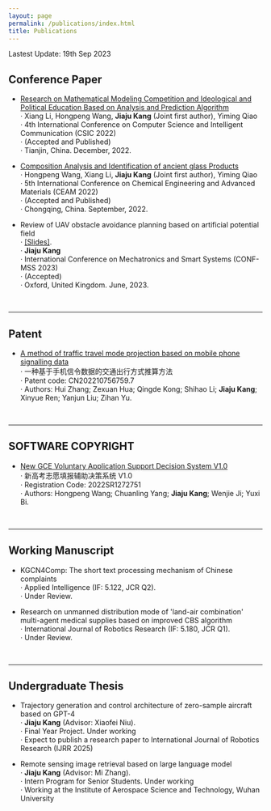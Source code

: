 ```yaml
---
layout: page
permalink: /publications/index.html
title: Publications
---
```


Lastest Update: 19th Sep 2023&nbsp;

## Conference Paper

- [Research on Mathematical Modeling Competition and Ideological and Political Education Based on Analysis and Prediction Algorithm](https://www.researchgate.net/publication/369471205_Research_on_Mathematical_Modeling_Competition_and_Ideological_and_Political_Education_Based_on_Analysis_and_Prediction_Algorithm)<br>· Xiang Li, Hongpeng Wang, **Jiaju Kang** (Joint first author), Yiming Qiao<br>· 4th International Conference on Computer Science and Intelligent Communication (CSIC 2022)<br>· (Accepted and Published)<br>· Tianjin, China. December, 2022.<br>

- [Composition Analysis and Identification of ancient glass Products](https://www.researchgate.net/publication/366262179_Composition_Analysis_and_Identification_of_ancient_glass_products)<br>· Hongpeng Wang, Xiang Li, **Jiaju Kang** (Joint first author), Yiming Qiao<br>· 5th International Conference on Chemical Engineering and Advanced Materials (CEAM 2022)<br>· (Accepted and Published)<br>· Chongqing, China. September, 2022. <br>

- Review of UAV obstacle avoidance planning based on artificial potential field<br>·  [[Slides]](https://kangjiaju.github.io/mypaper/2_paper000.pdf).<br>· **Jiaju Kang**<br>· International Conference on Mechatronics and Smart Systems (CONF-MSS 2023)<br>· (Accepted)<br>· Oxford, United Kingdom. June, 2023.<br>

  <br>

---

## Patent

- [A method of traffic travel mode projection based on mobile phone signalling data](https://pss-system.cponline.cnipa.gov.cn/retrieveList?prevPageTit=changgui)<br>
· 一种基于手机信令数据的交通出行方式推算方法<br>
· Patent code: CN202210756759.7<br>
· Authors: Hui Zhang; Zexuan Hua; Qingde Kong; Shihao Li; **Jiaju Kang**; Xinyue Ren; Yanjun Liu; Zihan Yu.

<br>

---

## SOFTWARE COPYRIGHT
- [New GCE Voluntary Application Support Decision System V1.0](https://register.ccopyright.com.cn/query.html)<br>
· 新高考志愿填报辅助决策系统 V1.0<br>
· Registration Code: 2022SR1272751<br>
· Authors: Hongpeng Wang; Chuanling Yang; **Jiaju Kang**; Wenjie Ji; Yuxi Bi.

<br>

---

## Working Manuscript

- KGCN4Comp: The short text processing mechanism of Chinese complaints<br>· Applied Intelligence (IF: 5.122, JCR Q2).<br> · Under Review.<br>

- Research on unmanned distribution mode of 'land-air combination' multi-agent medical supplies based on improved CBS algorithm<br>· International Journal of Robotics Research (IF: 5.180, JCR Q1).<br>· Under Review.<br>

  <br>

---

## Undergraduate Thesis

- Trajectory generation and control architecture of zero-sample aircraft based on GPT-4<br>· **Jiaju Kang** (Advisor: Xiaofei Niu). <br>· Final Year Project. Under working<br>· Expect to publish a research paper to International Journal of Robotics Research (IJRR 2025)

- Remote sensing image retrieval based on large language model<br>· **Jiaju Kang** (Advisor: Mi Zhang). <br>· Intern Program for Senior Students. Under working<br>· Working at the Institute of Aerospace Science and Technology, Wuhan University

  <br>
